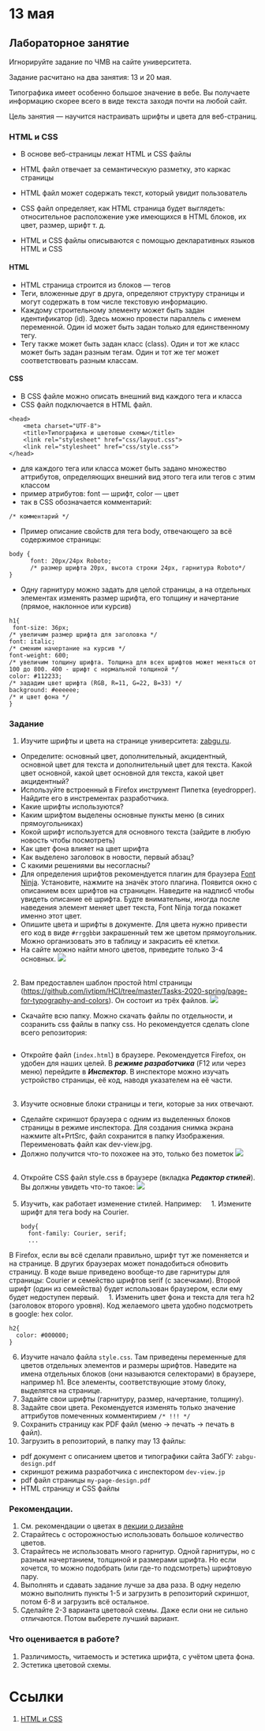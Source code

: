 # 13 мая
## Лабораторное занятие
Игнорируйте задание по ЧМВ на сайте университета.

Задание расчитано на два занятия: 13 и 20 мая.

Типографика имеет особенно большое значение в вебе. Вы получаете информацию скорее всего в виде текста заходя почти на любой сайт. 

Цель занятия — научится настраивать шрифты и цвета для веб-страниц.

### HTML и CSS
- В основе веб-страницы лежат HTML и CSS файлы
- HTML файл отвечает за семантическую разметку, это каркас страницы
- HTML файл может содержать текст, который увидит пользователь
- CSS файл определяет, как HTML страница будет выглядеть: относительное расположение уже имеющихся в HTML блоков, их цвет, размер, шрифт т. д.

- HTML и CSS файлы описываются с помощью декларативных языков HTML и CSS

#### HTML
- HTML страница строится из блоков — тегов
- Теги, вложенные друг в друга, определяют структуру страницы и могут содержать в том числе текстовую информацию.
- Каждому строительному элементу может быть задан идентификатор (id). Здесь можно провести параллель с именем переменной. Один id может быть задан только для единственному тегу.
- Тегу также может быть задан класс (class). Один и тот же класс может быть задан разным тегам. Один и тот же тег может соответствовать разным классам.


#### CSS
- В CSS файле можно описать внешний вид каждого тега и класса
- CSS файл подключается в HTML файл.
```
<head>
    <meta charset="UTF-8">
    <title>Типографика и цветовые схемы</title>
    <link rel="stylesheet" href="css/layout.css">
    <link rel="stylesheet" href="css/style.css">
</head>
```
- для каждого тега или класса может быть задано множество аттрибутов, определяющих внешний вид этого тега или тегов с этим классом
- пример атрибутов: font — шрифт, color — цвет
- так в CSS обозначается комментарий:
```
/* комментарий */
```


- Пример описание свойств для тега body, отвечающего за всё содержимое страницы:

```
body {
      font: 20px/24px Roboto; 
      /* размер шрифта 20px, высота строки 24px, гарнитура Roboto*/
}
```

- Одну гарнитуру можно задать для целой страницы, а на отдельных элементах изменять размер шрифта, его толщину и начертание (прямое, наклонное или курсив)
```
h1{
 font-size: 36px; 
/* увеличим размер шрифта для заголовка */
font: italic;  
/* сменим начертание на курсив */
font-weight: 600;
/* увеличим толщину шрифта. Толщина для всех шрифтов может меняться от 100 до 800. 400 - шрифт с нормальной толщиной */
color: #112233;
/* зададим цвет шрифта (RGB, R=11, G=22, B=33) */
background: #eeeeee;
/* и цвет фона */
}
```



### Задание
1. Изучите шрифты и цвета на странице университета: [zabgu.ru](http://zabgu.ru/php/index.php).
 - Определите: основный цвет, дополнительный, акцидентный, основной цвет для текста и дополнительный цвет для текста.
 Какой цвет основной, какой цвет основной для текста, какой цвет акцидентный?
 - Используйте встроенный в Firefox инструмент Пипетка (eyedropper). Найдите его в инстрементах разработчика.
 - Какие шрифты используются?
 - Каким шрифтом выделены основные пункты меню (в синих прямоугольниках)
 - Кокой шрифт используется для основного текста (зайдите в любую новость чтобы посмотреть)
 - Как цвет фона влияет на цвет шрифта
 - Как выделено заголовок в новости, первый абзац?
 - С какими решениями вы несогласны?
 - Для определения шрифтов рекомендуется плагин для браузера [Font Ninja](https://addons.mozilla.org/en-US/firefox/addon/fonts-ninja/?src=recommended). Установите, нажмите на значёк этого плагина. Появится окно с описанием всех шрифтов на страницен. Наведите на надписб чтобы увидеть описание её шрифта. Будте внимательны, иногда после наведения элемент меняет цвет текста, Font Ninja тогда покажет именно этот цвет.
 - Опишите цвета и шрифты в документе. Для цвета нужно привести его код в виде `#rrggbb`и закрашенный тем же цветом прямоугольник. Можно организовать это в таблицу и закрасить её клетки.
 - На сайте можно найти много цветов, приведите только 3-4 основных.
 ![](font-ninja.png)<br></br>
2. Вам предоставлен шаблон простой html страницы (https://github.com/ivtipm/HCI/tree/master/Tasks-2020-spring/page-for-typography-and-colors). Он состоит из трёх файлов.
![](HTML_CSS_component-diagr.png)
 - Скачайте всю папку. Можно скачать файлы по отдельности, и созранить css файлы в папку css. Но рекомендуется сделать clone всего репозитория:
 ``` git clone https://github.com/ivtipm/HCI.git
 ```
 - Откройте файл (`index.html`) в браузере. Рекомендуется Firefox, он удобен для наших целей. В ***режиме разработчика*** (F12 или через меню) перейдите в ***Инспектор***. В инспекторе можно изучать устройство страницы, её код, наводя указателем на её части. <br></br>
3. Изучите основные блоки страницы и теги, которые за них отвечают.
 - Сделайте скриншот браузера c одним из выделенных блоков страницы в режиме инспектора. Для создания снимка экрана нажмите alt+PrtSrc, файл сохранится в папку Изображения. Переименовать файл как dev-view.jpg.
 - Должно получится что-то похожее на это, только без пометок
![](firefox-inspector.png) <br></br>
4. Откройте CSS файл style.css в браузере (вкладка ***Редактор стилей***). Вы должны увидеть что-то такое:
![](firefox-style-editor.png) <br></br>
5. Изучить, как работает изменение стилей. Например:
    1. Измените шрифт для тега body на Courier.
    ```
    body{
      font-family: Courier, serif;
      ...
    ```
 В Firefox, если вы всё сделали правильно, шрифт тут же поменяется и на странице. В других браузерах может понадобиться обновить страницу.
 В коде выше приведено вообще-то две гарнитуры для страницы: Courier и семейство шрифтов serif (с засечками). Второй шрифт (один из семейства) будет использован браузером, если ему будет недоступен первый.
    1. Изменить цвет фона и текста для тега h2 (заголовок второго уровня). Код желаемого цвета удобно подсмотреть в google: hex color.
```
h2{
  color: #000000;
}
```
6. Изучите начало файла `style.css`. Там приведены переменные для цветов отдельных элементов и размеры шрифтов. Наведите на имена отдельных блоков (они называются селекторами) в браузере, например h1. Все элементы, соответствующие этому блоку, выделятся на странице.
7. Задайте свои шрифты (гарнитуру, размер, начертание, толщину).
8. Задайте свои цвета.
Рекомендуется изменять только значение аттрибутов помеченных комментирием `/* !!! */`
9. Сохранить страницу как PDF файл (меню -> печать -> печать в файл).
10. Загрузить в репозиторий, в папку may 13 файлы:
 - pdf документ с описанием цветов и типографики сайта ЗабГУ: `zabgu-design.pdf`
 - скриншот режима разработчика с инспектором `dev-view.jp`
 - pdf файл страницы `my-page-design.pdf`
 - HTML страницу и CSS файлы

### Рекомендации.
1. См. рекомендации о цветах в [лекции о дизайне](https://github.com/ivtipm/HCI/blob/master/HCI_sem.%20Design%2C%20color%2C%20gestalt.pdf)
1. Старайтесь с осторожностью использовать большое количество цветов. 
1. Старайтесь не использовать много гарнитур. Одной гарнитуры, но с разным начертанием, толщиной и размерами шрифта. Но если хочется, то можно подобрать (или где-то подсмотреть) шрифтовую пару.
1. Выполнять и сдавать задание лучше за два раза. В одну неделю можно выполнить пункты 1-5 и загрузить в репозиторий скриншот, потом 6-8 и загрузить всё остальное.
1. Сделайте 2-3 варианта цветовой схемы. Даже если они не сильно отличаются. Потом выберете лучший вариант.



### Что оценивается в работе?
1. Различимость, читаемость и эстетика шрифта, с учётом цвета фона.
1. Эстетика цветовой схемы.


# Ссылки
1. [HTML и CSS](http://htmlbook.ru/)
<!-- 1. Ссылка на лекцию про типографику -->
<!-- 1. Ссылка на лекцию про дизайн и цвета -->
<!-- 1. Ссылка на цветовые схемы? -->
